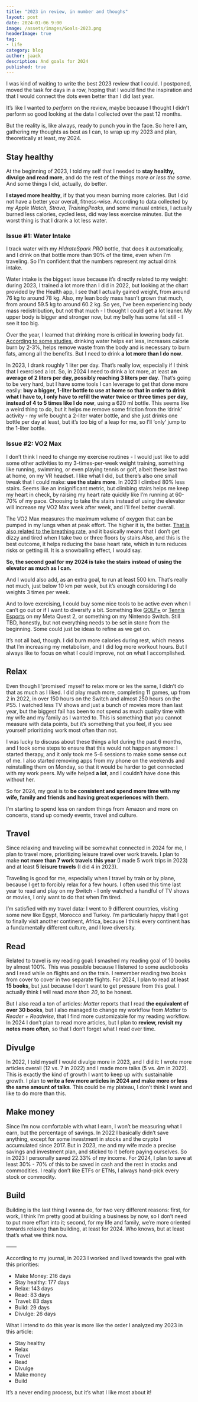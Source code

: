 ```yaml
---
title: "2023 in review, in number and thoughs"
layout: post
date: 2024-01-06 9:00
image: /assets/images/Goals-2023.png
headerImage: true
tag:
- life
category: blog
author: jaack
description: And goals for 2024
published: true
---
```


I was kind of waiting to write the best 2023 review that I could. I postponed, moved the task for days in a row, hoping that I would find the inspiration and that I would connect the dots even better than I did last year.

It’s like I wanted to _perform_ on the review, maybe because I thought I didn’t perform so good looking at the data I collected over the past 12 months.

But the reality is, like always, ready to punch you in the face. So here I am, gathering my thoughts as best as I can, to wrap up my 2023 and plan, theoretically at least, my 2024.

## Stay healthy
At the beginning of 2023, I told my self that I needed to **stay healthy, divulge and read more**, and do the rest of the things _more or less the same_. And some things I did, actually, do better.

**I stayed more healthy**, if by that you mean burning more calories. But I did not have a better year overall, fitness-wise. According to data collected by my _Apple Watch, Strava, TrainingPeaks_, and some manual entries, I actually burned less calories, cycled less, did way less exercise minutes. But the worst thing is that I drank a lot less water.

### Issue #1: Water Intake

I track water with my _HidrateSpark PRO_ bottle, that does it automatically, and I drink on that bottle more than 90% of the time, even when I’m traveling. So I’m confident that the numbers represent my actual drink intake.

Water intake is the biggest issue because it’s directly related to my weight: during 2023, I trained a lot more than I did in 2022, but looking at the chart provided by the Health app, I see that I actually gained weight, from around 76 kg to around 78 kg. Also, my lean body mass hasn’t grown that much, from around 59.5 kg to around 60.2 kg. So yes, I’ve been experiencing body mass redistribution, but not that much - I thought I could get a lot leaner. My upper body is bigger and stronger now, but my belly has some fat still - I see it too big.

Over the year, I learned that drinking more is critical in lowering body fat. [According to some studies](https://www.medicalnewstoday.com/articles/322296), drinking water helps eat less, increases calorie burn by 2-3%, helps remove waste from the body and is necessary to burn fats, among all the benefits. But I need to drink **a lot more than I do now**.

In 2023, I drank roughly 1 liter per day. That’s really low, especially if I think that I exercised a lot. So, in 2024 I need to drink a lot more, at least **an average of 2 liters per day, possibly reaching 3 liters per day**. That’s going to be very hard, but I have some tools I can leverage to get that done more easily: **buy a bigger, 1-liter bottle to use at home so that in order to drink what I have to, I only have to refill the water twice or three times per day, instead of 4 to 5 times like I do now**, using a 620 ml bottle. This seems like a weird thing to do, but it helps me remove some friction from the ‘drink’ activity - my wife bought a 2-liter water bottle, and she just drinks one bottle per day at least, but it’s too big of a leap for me, so I’ll ‘only’ jump to the 1-liter bottle.

### Issue #2: VO2 Max

I don’t think I need to change my exercise routines - I would just like to add some other activities to my 3-times-per-week weight training, something like running, swimming, or even playing tennis or golf, albeit these last two at home, on my VR headset. I like what I did, but there’s also one small tweak that I could make: **use the stairs more**. In 2023 I climbed 80% less stairs. Seems like an insignificant metric, but climbing stairs helps me keep my heart in check, by raising my heart rate quickly like I’m running at 60-70% of my pace. Choosing to take the stairs instead of using the elevator will increase my VO2 Max week after week, and I’ll feel better overall.

The VO2 Max measures the maximum volume of oxygen that can be pumped in my lungs when at peak effort. The higher it is, the better. [That is also related to the breathing rate](https://chat.openai.com/share/bac4fb53-88e7-4568-b5c3-7baf8c9ce313), and it basically means that I don’t get dizzy and tired when I take two or three floors by stairs.Also, and this is the best outcome, it helps reducing the base heart rate, which in turn reduces risks or getting ill. It is a snowballing effect, I would say.

**So, the second goal for my 2024 is take the stairs instead of using the elevator as much as I can.**

And I would also add, as an extra goal, to run at least 500 km. That’s really not much, just below 10 km per week, but it’s enough considering I do weights 3 times per week.

And to love exercising, I could buy some nice tools to be active even when I can’t go out or if I want to diversify a bit. Something like [GOLF+](https://www.meta.com/en-gb/experiences/2412327085529357/?ranking_trace=0_2412327085529357_QUESTSEARCH_4jPfUavMN3UqVsfPU_eyJwbGF0Zm9ybSI6ImFuZHJvaWQtNmRvZiIsInF1ZXJ5X3N0cmluZyI6ImdvbGYiLCJsb2NhbGUiOiJlbl9HQiIsIm51bV9mZXRjaCI6MTAxLCJzZWFyY2hfcm91dGUiOiJ3ZWIiLCJ0YWdfaWRzIjpbXX0%3D_eyJzZWN0aW9uX2tleSI6IlNFQVJDSCJ9) or [Tennis Esports](https://www.meta.com/en-gb/experiences/4872542182873415?ranking_trace=0_4872542182873415_QUESTSEARCH_0x4dERnHzoGOjZVFK_eyJwbGF0Zm9ybSI6ImFuZHJvaWQtNmRvZiIsInF1ZXJ5X3N0cmluZyI6InRlbm5pcyIsImxvY2FsZSI6ImVuX0dCIiwibnVtX2ZldGNoIjoxMDEsInNlYXJjaF9yb3V0ZSI6IndlYiIsInRhZ19pZHMiOltdfQ%3D%3D_eyJzZWN0aW9uX2tleSI6IlNFQVJDSCJ9) on my Meta Quest 2, or something on my Nintendo Switch. Still TBD, honestly, but not everything needs to be set in stone from the beginning. Some could just be ideas to refine as we get on.

It’s not all bad, though. I did burn more calories during rest, which means that I’m increasing my metabolism, and I did log more workout hours. But I always like to focus on what I could improve, not on what I accomplished.

## Relax
Even though I ‘promised’ myself to relax more or les the same, I didn’t do that as much as I liked. I did play much more, completing 11 games, up from 2 in 2022, in over 150 hours on the Switch and almost 250 hours on the PS5. I watched less TV shows and just a bunch of movies more than last year, but the biggest fail has been to not spend as much quality time with my wife and my family as I wanted to. This is something that you cannot measure with data points, but it’s something that you feel, if you see yourself prioritizing work most often than not.

I was lucky to discuss about these things a lot during the past 6 months, and I took some steps to ensure that this would not happen anymore: I started therapy, and it only took me 5-6 sessions to make some sense out of me. I also started removing apps from my phone on the weekends and reinstalling them on Monday, so that it would be harder to get connected with my work peers. My wife helped **a lot**, and I couldn’t have done this without her.

So for 2024, my goal is to **be consistent and spend more time with my wife, family and friends and having great experiences with them**.

I’m starting to spend less on random things from Amazon and more on concerts, stand up comedy events, travel and culture.

## Travel
Since relaxing and traveling will be somewhat connected in 2024 for me, I plan to travel more, prioritizing leisure travel over work travels. I plan to make **not more than 7 work travels this year** (I made 5 work trips in 2023) and at least **5 leisure travels** (I did 4 in 2023).

Traveling is good for me, especially when I travel by train or by plane, because I get to forcibly relax for a few hours. I often used this time last year to read and play on my Switch - I only watched a handful of TV shows or movies, I only want to do that when I’m tired.

I’m satisfied with my travel data: I went to 9 different countries, visiting some new like Egypt, Morocco and Turkey. I’m particularly happy that I got to finally visit another continent, Africa, because I think every continent has a fundamentally different culture, and I love diversity.

## Read
Related to travel is my reading goal: I smashed my reading goal of 10 books by almost 100%. This was possible because I listened to some audiobooks and I read while on flights and on the train. I remember reading two books from cover to cover in two separate flights. For 2024, I plan to read at least **15 books**, but just because I don’t want to get pressure from this goal. I actually think I will read _more than 20_, to be honest.

But I also read a ton of articles: _Matter_ reports that I read **the equivalent of over 30 books**, but I also managed to change my workflow from _Matter_ to _Reader + Readwise_, that I find more customizable for my reading workflow. In 2024 I don’t plan to read more articles, but I plan to **review, revisit my notes more often**, so that I don’t forget what I read over time.

## Divulge
In 2022, I told myself I would divulge more in 2023, and I did it: I wrote more articles overall (12 vs. 7 in 2022) and I made more talks (5 vs. 4m in 2022). This is exactly the kind of growth I want to keep up with: sustainable growth. I plan to **write a few more articles in 2024 and make more or less the same amount of talks**. This could be my plateau, I don’t think I want and like to do more than this.

## Make money
Since I’m now comfortable with what I earn, I won’t be measuring what I earn, but the percentage of savings. In 2022 I basically didn’t save anything, except for some investment in stocks and the crypto I accumulated since 2017. But in 2023, me and my wife made a precise savings and investment plan, and sticked to it before paying ourselves. So in 2023 I personally saved 22.33% of my income. For 2024, I plan to save at least 30% - 70% of this to be saved in cash and the rest in stocks and commodities. I really don’t like ETFs or ETNs, I always hand-pick every stock or commodity.

## Build
Building is the last thing I wanna do, for two very different reasons: first, for work, I think I’m pretty good at building a business by now, so I don’t need to put more effort into it; second, for my life and family, we’re more oriented towards relaxing than building, at least for 2024. Who knows, but at least that’s what we think now.

——

According to my journal, in 2023 I worked and lived towards the goal with this priorities:
- Make Money: 216 days
- Stay healthy: 177 days
- Relax: 143 days
- Read: 83 days
- Travel: 83 days
- Build: 29 days
- Divulge: 26 days

What I intend to do this year is more like the order I analyzed my 2023 in this article:
- Stay healthy
- Relax
- Travel
- Read
- Divulge
- Make money
- Build

It’s a never ending process, but it’s what I like most about it!
